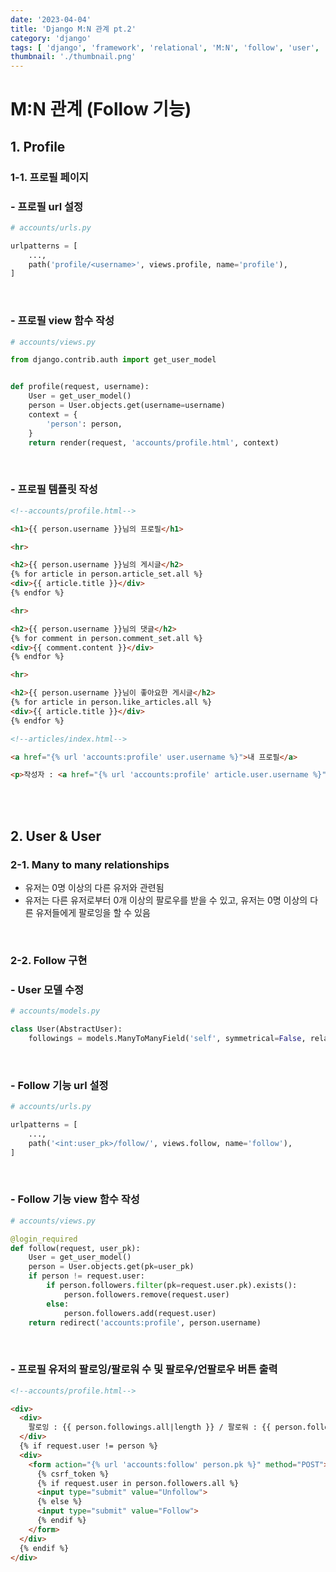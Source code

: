```yaml
---
date: '2023-04-04'
title: 'Django M:N 관계 pt.2'
category: 'django'
tags: [ 'django', 'framework', 'relational', 'M:N', 'follow', 'user', 'many_to_many' ]
thumbnail: './thumbnail.png'
---
```


# M:N 관계 (Follow 기능)

## 1. Profile

### 1-1. 프로필 페이지

### - 프로필 url 설정

```python
# accounts/urls.py

urlpatterns = [
    ...,
    path('profile/<username>', views.profile, name='profile'),
]
```

<br>

### - 프로필 view 함수 작성

```python
# accounts/views.py

from django.contrib.auth import get_user_model


def profile(request, username):
    User = get_user_model()
    person = User.objects.get(username=username)
    context = {
        'person': person,
    }
    return render(request, 'accounts/profile.html', context)
```

<br>

### - 프로필 템플릿 작성

```html
<!--accounts/profile.html-->

<h1>{{ person.username }}님의 프로필</h1>

<hr>

<h2>{{ person.username }}님의 게시글</h2>
{% for article in person.article_set.all %}
<div>{{ article.title }}</div>
{% endfor %}

<hr>

<h2>{{ person.username }}님의 댓글</h2>
{% for comment in person.comment_set.all %}
<div>{{ comment.content }}</div>
{% endfor %}

<hr>

<h2>{{ person.username }}님이 좋아요한 게시글</h2>
{% for article in person.like_articles.all %}
<div>{{ article.title }}</div>
{% endfor %}
```

```html
<!--articles/index.html-->

<a href="{% url 'accounts:profile' user.username %}">내 프로필</a>

<p>작성자 : <a href="{% url 'accounts:profile' article.user.username %}">{{ article.user }}</a></p>
```

<br>
<br>

## 2. User & User

### 2-1. Many to many relationships

- 유저는 0명 이상의 다른 유저와 관련됨
- 유저는 다른 유저로부터 0개 이상의 팔로우를 받을 수 있고, 유저는 0명 이상의 다른 유저들에게 팔로잉을 할 수 있음

<br>

### 2-2. Follow 구현

### - User 모델 수정

```python
# accounts/models.py

class User(AbstractUser):
    followings = models.ManyToManyField('self', symmetrical=False, related_name='follewers')
```

<br>

### - Follow 기능 url 설정

```python
# accounts/urls.py

urlpatterns = [
    ...,
    path('<int:user_pk>/follow/', views.follow, name='follow'),
]
```

<br>

### - Follow 기능 view 함수 작성

```python
# accounts/views.py

@login_required
def follow(request, user_pk):
    User = get_user_model()
    person = User.objects.get(pk=user_pk)
    if person != request.user:
        if person.followers.filter(pk=request.user.pk).exists():
            person.followers.remove(request.user)
        else:
            person.followers.add(request.user)
    return redirect('accounts:profile', person.username)
```

<br>

### - 프로필 유저의 팔로잉/팔로워 수 및 팔로우/언팔로우 버튼 출력

```html
<!--accounts/profile.html-->

<div>
  <div>
    팔로잉 : {{ person.followings.all|length }} / 팔로워 : {{ person.followers.all|length }}
  </div>
  {% if request.user != person %}
  <div>
    <form action="{% url 'accounts:follow' person.pk %}" method="POST">
      {% csrf_token %}
      {% if request.user in person.followers.all %}
      <input type="submit" value="Unfollow">
      {% else %}
      <input type="submit" value="Follow">
      {% endif %}
    </form>
  </div>
  {% endif %}
</div>
```

[//]: # (---)

[//]: # ()

[//]: # (## Source)

[//]: # ()

[//]: # (- [<>]&#40;<>&#41;)

